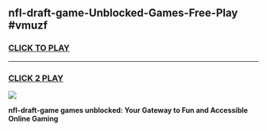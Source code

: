 
## nfl-draft-game-Unblocked-Games-Free-Play #vmuzf
<h3>
<a href="https://us.freeplayer.one?title=nfl-draft-game&ref=9M">CLICK TO PLAY</a></h3>
<hr>

<h3>
<a href="https://us.freeplayer.one?title=nfl-draft-game&ref=9M">CLICK 2 PLAY</a>
  
</h3>

<a href="https://us.freeplayer.one?title=nfl-draft-game&ref=9M"><img src="https://clearcache.store/games.png"></a>


**nfl-draft-game games unblocked: Your Gateway to Fun and Accessible Online Gaming**
